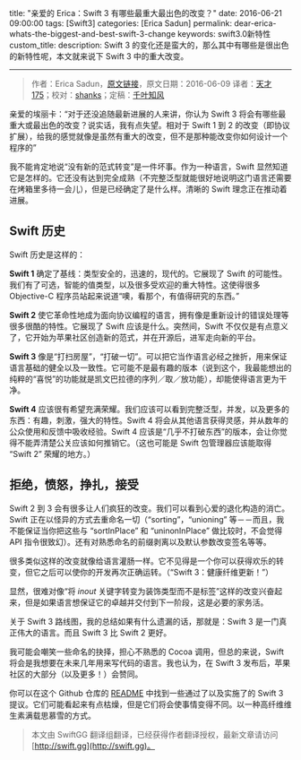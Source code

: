 title: "亲爱的 Erica：Swift 3 有哪些最重大最出色的改变？"
date: 2016-06-21 09:00:00
tags: [Swift3]
categories: [Erica Sadun]
permalink: dear-erica-whats-the-biggest-and-best-swift-3-change
keywords: swift3.0新特性
custom_title: 
description: Swift 3 的变化还是蛮大的，那么其中有哪些是很出色的新特性呢，本文就来说下 Swift 3 中的重大改变。

---
> 作者：Erica Sadun，[原文链接](http://ericasadun.com/2016/06/09/dear-erica-whats-the-biggest-and-best-swift-3-change/)，原文日期：2016-06-09
> 译者：[天才175](http://weibo.com/u/2916092907)；校对：[shanks](http://codebuild.me/)；定稿：[千叶知风](http://weibo.com/xiaoxxiao)
  







<!--此处开始正文-->

亲爱的埃丽卡：“对于还没追随最新进展的人来讲，你认为 Swift 3 将会有哪些最重大或最出色的改变？说实话，我有点失望。相对于 Swift 1 到 2 的改变（即协议扩展），给我的感觉就像是虽然有重大的改变，但不是那种能改变你如何设计一个程序的”

我不能肯定地说“没有新的范式转变”是一件坏事。作为一种语言，Swift 显然知道它是怎样的。它还没有达到完全成熟（不完整泛型就能很好地说明这门语言还需要在烤箱里多待一会儿），但是已经确定了是什么样。清晰的 Swift 理念正在推动着进展。

<!--more-->

## Swift 历史

Swift 历史是这样的：

**Swift 1** 确定了基线：类型安全的，迅速的，现代的。它展现了 Swift 的可能性。我们有了可选，智能的值类型，以及很多受欢迎的重大特性。这使得很多 Objective-C 程序员站起来说道“噢，看那个，有值得研究的东西。”

**Swift 2** 使它革命性地成为面向协议编程的语言，拥有像是重新设计的错误处理等很多很酷的特性。它展现了 Swift 应该是什么。突然间，Swift 不仅仅是有点意义了，它开始为苹果社区创造新的范式，并在开源后，进军走向新的平台。

**Swift 3** 像是“打扫房屋”，“打破一切”。可以把它当作语言必经之挫折，用来保证语言基础的健全以及一致性。它可能不是最有趣的版本（说到这个，我最能想出的纯粹的“喜悦”的功能就是凯文巴拉德的序列／取／放功能），却能使得语言更为干净。

**Swift 4** 应该很有希望充满荣耀。我们应该可以看到完整泛型，并发，以及更多的东西：有趣，刺激，强大的特性。Swift 4 将会从其他语言获得灵感，并从数年的公众使用和反馈中吸收经验。Swift 4 应该是“几乎不打破东西”的版本，会让你觉得不能弄清楚公关应该如何推销它。（这也可能是 Swift 包管理器应该能取得 “Swift 2” 荣耀的地方。）

## 拒绝，愤怒，挣扎，接受

Swift 2 到 3 会有很多让人们疯狂的改变。我们可以看到心爱的退化构造的消亡。Swift 正在以怪异的方式去重命名一切（“sorting”，“unioning” 等－－而且，我不能保证当你把这些与 “sortInPlace” 和 “uninonInPlace” 做比较时，不会觉得 API 指令很致幻）。还有对熟悉命名的前缀剥离以及默认参数改变签名等等。

很多类似这样的改变就像给语言灌肠一样。它不见得是一个你可以获得欢乐的转变，但它之后可以使你的开发再次正确运转。（“Swift 3：健康纤维更新！”）

显然，很难对像“将 *inout* 关键字转变为装饰类型而不是标签”这样的改变兴奋起来，但是如果语言想保证它的卓越并交付到下一阶段，这是必要的家务活。

关于 Swift 3 路线图，我的总结如果有什么遗漏的话，那就是：Swift 3 是一门真正伟大的语言。而且 Swift 3 比 Swift 2 更好。

我可能会嘲笑一些命名的抉择，担心不熟悉的 Cocoa 调用，但总的来说，Swift 将会是我想要在未来几年用来写代码的语言。我也认为，在 Swift 3 发布后，苹果社区的大部分（以及更多！）会赞同。

你可以在这个 Github 仓库的 [README](https://github.com/apple/swift-evolution/blob/master/README.md) 中找到一些通过了以及实施了的 Swift 3 提议。它们可能看起来有点枯燥，但是它们将会使事情变得不同。以一种高纤维维生素满载思慕雪的方式。
> 本文由 SwiftGG 翻译组翻译，已经获得作者翻译授权，最新文章请访问 [http://swift.gg](http://swift.gg)。